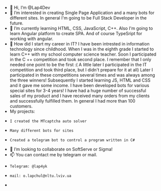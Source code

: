 - 👋 Hi, I’m @Lap4Dev
- 👀 I’m interested in creating Single Page Application and a many bots for different sites. In general I'm going to be Full Stack Developer in the future.
- 🌱 I’m currently learning HTML, CSS, JavaScript, C++. Also I'm going to learn Angular platform to create SPA. And of course TypeSript for working with angular.
- 📜 How did I start my career in IT? I have been intrested in information technology since childhood. When I was in the eighth grade I started to learn C++ 
with my school computer science teacher. Soon I participated in the C ++ competition and took second place. I remember that I only needed one point to be the first :( 
A little later I participated in the IT competition and took third place, but I didn't prepare for it at all) Later I participated in these competitions several times 
and was always among the three winners! Subsequently I started learning JS, HTML and CSS and it gave me some income. I have been developed bots for various special sites for 3-4 years!
I have had a huge number of successful sales of my product and I have received many orders from my clients and successfully fulfilled them. In general I had more than
100 customers.
- My projects:
-     I created the MTcaptcha auto solver
-     Many different bots for sites
-     Created a telegram bot to control a program written in C#
- 💞️ I’m looking to collaborate on SoftServe or Sigma!
- 📫 You can contact me by telegram or mail.
-     Telegram: @lap4yk
-     mail: o.lapchul@nltu.lviv.ua
-     

<!---
Lap4Dev/Lap4Dev is a ✨ special ✨ repository because its `README.md` (this file) appears on your GitHub profile.
You can click the Preview link to take a look at your changes.
--->
